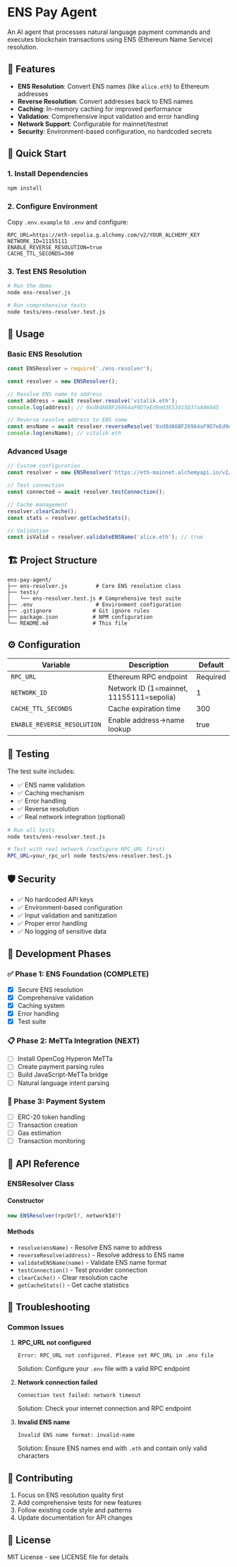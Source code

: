 # ENS Pay Agent

An AI agent that processes natural language payment commands and executes blockchain transactions using ENS (Ethereum Name Service) resolution.

## 🎯 Features

- **ENS Resolution**: Convert ENS names (like `alice.eth`) to Ethereum addresses
- **Reverse Resolution**: Convert addresses back to ENS names
- **Caching**: In-memory caching for improved performance
- **Validation**: Comprehensive input validation and error handling
- **Network Support**: Configurable for mainnet/testnet
- **Security**: Environment-based configuration, no hardcoded secrets

## 🚀 Quick Start

### 1. Install Dependencies

```bash
npm install
```

### 2. Configure Environment

Copy `.env.example` to `.env` and configure:

```env
RPC_URL=https://eth-sepolia.g.alchemy.com/v2/YOUR_ALCHEMY_KEY
NETWORK_ID=11155111
ENABLE_REVERSE_RESOLUTION=true
CACHE_TTL_SECONDS=300
```

### 3. Test ENS Resolution

```bash
# Run the demo
node ens-resolver.js

# Run comprehensive tests
node tests/ens-resolver.test.js
```

## 📖 Usage

### Basic ENS Resolution

```javascript
const ENSResolver = require('./ens-resolver');

const resolver = new ENSResolver();

// Resolve ENS name to address
const address = await resolver.resolve('vitalik.eth');
console.log(address); // 0xd8dA6BF26964aF9D7eEd9e03E53415D37aA96045

// Reverse resolve address to ENS name
const ensName = await resolver.reverseResolve('0xd8dA6BF26964aF9D7eEd9e03E53415D37aA96045');
console.log(ensName); // vitalik.eth
```

### Advanced Usage

```javascript
// Custom configuration
const resolver = new ENSResolver('https://eth-mainnet.alchemyapi.io/v2/YOUR-API-KEY', 1);

// Test connection
const connected = await resolver.testConnection();

// Cache management
resolver.clearCache();
const stats = resolver.getCacheStats();

// Validation
const isValid = resolver.validateENSName('alice.eth'); // true
```

## 🏗️ Project Structure

```
ens-pay-agent/
├── ens-resolver.js         # Core ENS resolution class
├── tests/
│   └── ens-resolver.test.js # Comprehensive test suite
├── .env                    # Environment configuration
├── .gitignore             # Git ignore rules
├── package.json           # NPM configuration
└── README.md              # This file
```

## ⚙️ Configuration

| Variable | Description | Default |
|----------|-------------|---------|
| `RPC_URL` | Ethereum RPC endpoint | Required |
| `NETWORK_ID` | Network ID (1=mainnet, 11155111=sepolia) | 1 |
| `CACHE_TTL_SECONDS` | Cache expiration time | 300 |
| `ENABLE_REVERSE_RESOLUTION` | Enable address→name lookup | true |

## 🧪 Testing

The test suite includes:

- ✅ ENS name validation
- ✅ Caching mechanism
- ✅ Error handling
- ✅ Reverse resolution
- ✅ Real network integration (optional)

```bash
# Run all tests
node tests/ens-resolver.test.js

# Test with real network (configure RPC_URL first)
RPC_URL=your_rpc_url node tests/ens-resolver.test.js
```

## 🛡️ Security

- ✅ No hardcoded API keys
- ✅ Environment-based configuration
- ✅ Input validation and sanitization
- ✅ Proper error handling
- ✅ No logging of sensitive data

## 🔄 Development Phases

### ✅ Phase 1: ENS Foundation (COMPLETE)
- [x] Secure ENS resolution
- [x] Comprehensive validation
- [x] Caching system
- [x] Error handling
- [x] Test suite

### 📋 Phase 2: MeTTa Integration (NEXT)
- [ ] Install OpenCog Hyperon MeTTa
- [ ] Create payment parsing rules
- [ ] Build JavaScript-MeTTa bridge
- [ ] Natural language intent parsing

### 🎯 Phase 3: Payment System
- [ ] ERC-20 token handling
- [ ] Transaction creation
- [ ] Gas estimation
- [ ] Transaction monitoring

## 📝 API Reference

### ENSResolver Class

#### Constructor
```javascript
new ENSResolver(rpcUrl?, networkId?)
```

#### Methods
- `resolve(ensName)` - Resolve ENS name to address
- `reverseResolve(address)` - Resolve address to ENS name
- `validateENSName(name)` - Validate ENS name format
- `testConnection()` - Test provider connection
- `clearCache()` - Clear resolution cache
- `getCacheStats()` - Get cache statistics

## 🐛 Troubleshooting

### Common Issues

1. **RPC_URL not configured**
   ```
   Error: RPC_URL not configured. Please set RPC_URL in .env file
   ```
   Solution: Configure your `.env` file with a valid RPC endpoint

2. **Network connection failed**
   ```
   Connection test failed: network timeout
   ```
   Solution: Check your internet connection and RPC endpoint

3. **Invalid ENS name**
   ```
   Invalid ENS name format: invalid-name
   ```
   Solution: Ensure ENS names end with `.eth` and contain only valid characters

## 🤝 Contributing

1. Focus on ENS resolution quality first
2. Add comprehensive tests for new features
3. Follow existing code style and patterns
4. Update documentation for API changes

## 📄 License

MIT License - see LICENSE file for details